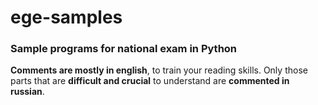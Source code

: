 # ege-samples
### Sample programs for national exam in Python

**Comments are mostly in english**, to train your reading skills.
Only those parts that are **difficult and crucial** to understand are **commented in russian**.